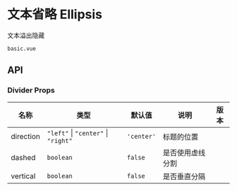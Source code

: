 # 文本省略 Ellipsis
文本溢出隐藏

```demo
basic.vue
```
## API

### Divider Props
| 名称 | 类型 | 默认值 | 说明 | 版本 |
| --- | --- | --- | --- | --- |
| direction | `"left"` \| `"center"` \| `"right"` | `'center'` | 标题的位置 | |
| dashed | `boolean` | `false` | 是否使用虚线分割 | |
| vertical | `boolean` | `false` | 是否垂直分隔 | |
